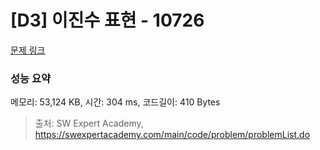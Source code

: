 # [D3] 이진수 표현 - 10726 

[문제 링크](https://swexpertacademy.com/main/code/problem/problemDetail.do?contestProbId=AXRSXf_a9qsDFAXS) 

### 성능 요약

메모리: 53,124 KB, 시간: 304 ms, 코드길이: 410 Bytes



> 출처: SW Expert Academy, https://swexpertacademy.com/main/code/problem/problemList.do